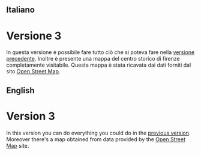 ## Italiano
# Versione 3
In questa versione è possibile fare tutto ciò che si poteva fare nella [versione precedente](https://github.com/tognoliaaron/Leonardo-VR/releases/tag/V2.0).
Inoltre è presente una mappa del centro storico di firenze completamente visitabile.
Questa mappa è stata ricavata dai dati forniti dal sito [Open Street Map](https://www.openstreetmap.org/).

## English
# Version 3
In this version you can do everything you could do in the [previous version](https://github.com/tognoliaaron/Leonardo-VR/releases/tag/V2.0).
Moreover there's a map obtained from data provided by the [Open Street Map](https://www.openstreetmap.org/) site.
